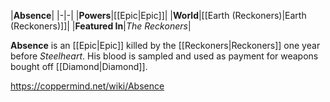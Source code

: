 |**Absence**|
|-|-|
|**Powers**|[[Epic\|Epic]]|
|**World**|[[Earth (Reckoners)\|Earth (Reckoners)]]|
|**Featured In**|*The Reckoners*|

**Absence** is an [[Epic\|Epic]] killed by the [[Reckoners\|Reckoners]] one year before *Steelheart*.
His blood is sampled and used as payment for weapons bought off [[Diamond\|Diamond]].



https://coppermind.net/wiki/Absence